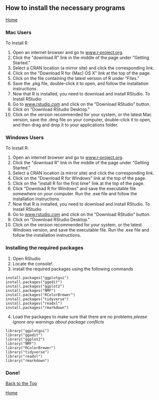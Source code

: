 ## How to install the necessary programs

[Home](https://alexpmagalhaes.github.io/SFB924-R-course/index)

### Mac Users
To Install R
1.	Open an internet browser and go to www.r-project.org.
2.	Click the "download R" link in the middle of the page under "Getting Started."
3.	Select a CRAN location (a mirror site) and click the corresponding link.
4.	Click on the "Download R for (Mac) OS X" link at the top of the page.
5.	Click on the file containing the latest version of R under "Files."
6.	Save the .pkg file, double-click it to open, and follow the installation instructions.
7.	Now that R is installed, you need to download and install RStudio.
To Install RStudio
1.	Go to www.rstudio.com and click on the "Download RStudio" button.
2.	Click on "Download RStudio Desktop."
3.	Click on the version recommended for your system, or the latest Mac version, save the .dmg file on your computer, double-click it to open, and then drag and drop it to your applications folder.

### Windows Users
To Install R:
1.	Open an internet browser and go to www.r-project.org.
2.	Click the "download R" link in the middle of the page under "Getting Started."
3.	Select a CRAN location (a mirror site) and click the corresponding link.
4.	Click on the "Download R for Windows" link at the top of the page.
5.	Click on the "install R for the first time" link at the top of the page.
6.	Click "Download R for Windows" and save the executable file somewhere on your computer.  Run the .exe file and follow the installation instructions.
7.	Now that R is installed, you need to download and install RStudio.
To Install RStudio
1.	Go to www.rstudio.com and click on the "Download RStudio" button.
2.	Click on "Download RStudio Desktop."
3.	Click on the version recommended for your system, or the latest Windows version, and save the executable file.  Run the .exe file and follow the installation instructions.


### Installing the required packages

1. Open RStudio
2. Locate the console!
3. install the required packages using the following commands
```
install.packages("ggplotgui")
install.packages("ggedit")
install.packages("ggplot2")
install.packages("NMF")
install.packages("RColorBrewer")
install.packages("tidyverse")
install.packages("readxl")
install.packages("rmarkdown")
```
4. Load the packages to make sure that there are no problems
*please ignore any warnings about package conflicts*

```
library("ggplotgui")
library("ggedit")
library("ggplot2")
library("NMF")
library("RColorBrewer")
library("tidyverse")
library("readxl")
library("rmarkdown")
```


### Done!

[Back to the Top](#how-to-install-the-necessary-programs)

[Home](https://alexpmagalhaes.github.io/SFB924-R-course/index)
